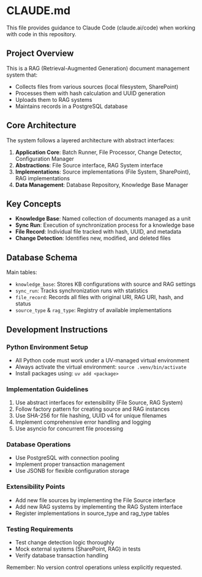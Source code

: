 # CLAUDE.md

This file provides guidance to Claude Code (claude.ai/code) when working with code in this repository.

## Project Overview

This is a RAG (Retrieval-Augmented Generation) document management system that:
- Collects files from various sources (local filesystem, SharePoint)
- Processes them with hash calculation and UUID generation
- Uploads them to RAG systems
- Maintains records in a PostgreSQL database

## Core Architecture

The system follows a layered architecture with abstract interfaces:

1. **Application Core**: Batch Runner, File Processor, Change Detector, Configuration Manager
2. **Abstractions**: File Source interface, RAG System interface
3. **Implementations**: Source implementations (File System, SharePoint), RAG implementations
4. **Data Management**: Database Repository, Knowledge Base Manager

## Key Concepts

- **Knowledge Base**: Named collection of documents managed as a unit
- **Sync Run**: Execution of synchronization process for a knowledge base
- **File Record**: Individual file tracked with hash, UUID, and metadata
- **Change Detection**: Identifies new, modified, and deleted files

## Database Schema

Main tables:
- `knowledge_base`: Stores KB configurations with source and RAG settings
- `sync_run`: Tracks synchronization runs with statistics
- `file_record`: Records all files with original URI, RAG URI, hash, and status
- `source_type` & `rag_type`: Registry of available implementations

## Development Instructions

### Python Environment Setup
- All Python code must work under a UV-managed virtual environment
- Always activate the virtual environment: `source .venv/bin/activate`
- Install packages using: `uv add <package>`

### Implementation Guidelines
1. Use abstract interfaces for extensibility (File Source, RAG System)
2. Follow factory pattern for creating source and RAG instances
3. Use SHA-256 for file hashing, UUID v4 for unique filenames
4. Implement comprehensive error handling and logging
5. Use asyncio for concurrent file processing

### Database Operations
- Use PostgreSQL with connection pooling
- Implement proper transaction management
- Use JSONB for flexible configuration storage

### Extensibility Points
- Add new file sources by implementing the File Source interface
- Add new RAG systems by implementing the RAG System interface
- Register implementations in source_type and rag_type tables

### Testing Requirements
- Test change detection logic thoroughly
- Mock external systems (SharePoint, RAG) in tests
- Verify database transaction handling

Remember: No version control operations unless explicitly requested.